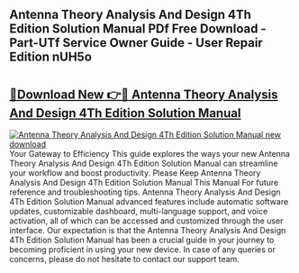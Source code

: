 ## Antenna Theory Analysis And Design 4Th Edition Solution Manual PDf Free Download - Part-UTf Service Owner Guide - User Repair Edition nUH5o

# <h2><a href="http://bc20380.oget.top/?id=Antenna+Theory+Analysis+And+Design+4Th+Edition+Solution+Manual">🔗Download New 👉🔴 Antenna Theory Analysis And Design 4Th Edition Solution Manual</a></h2>

[![Antenna Theory Analysis And Design 4Th Edition Solution Manual new download](https://i.imgur.com/5g1atiW.png)](http://bc20380.oget.top/?id=Antenna+Theory+Analysis+And+Design+4Th+Edition+Solution+Manual)
Your Gateway to Efficiency This guide explores the ways your new Antenna Theory Analysis And Design 4Th Edition Solution Manual can streamline your workflow and boost productivity. Please Keep Antenna Theory Analysis And Design 4Th Edition Solution Manual This Manual For future reference and troubleshooting tips. Antenna Theory Analysis And Design 4Th Edition Solution Manual advanced features include automatic software updates, customizable dashboard, multi-language support, and voice activation, all of which can be accessed and customized through the user interface. Our expectation is that the Antenna Theory Analysis And Design 4Th Edition Solution Manual has been a crucial guide in your journey to becoming proficient in using your new device. In case of any queries or concerns, please do not hesitate to contact our support team.
